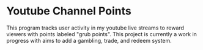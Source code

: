 # Youtube Channel Points
This program tracks user activity in my youtube live streams to reward viewers with points labeled "grub points". This project is currently a work in progress with aims to add a gambling, trade, and redeem system. 
